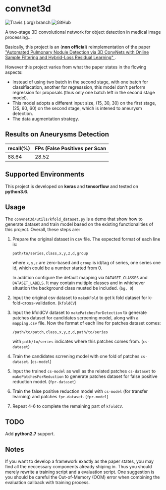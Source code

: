 # convnet3d
![Travis (.org) branch](https://img.shields.io/travis/yecharlie/convnet3d/master.svg?style=plastic)
![GitHub](https://img.shields.io/github/license/yecharlie/convnet3d.svg?style=plastic)

A two-stage 3D convolutional network for object detection in medical image processing...

Basically, this project is an (**non official**) reimplementation of the paper ["Automated Pulmonary Nodule Detection via 3D ConvNets with Online Sample Filtering and Hybrid-Loss Residual Learning" ](http://arxiv.org/abs/1708.03867 ).

However this project varies from what the paper states in the flowing aspects:
- Instead of using two batch in the second stage, with one batch for classifiacation, another for regresssion, this model don't perform regression for proposals (thus only one batch left in the second stage model).
- This model adopts a different input size, (15, 30, 30) on the first stage, (25, 60, 60) on the second stage, which is intened to aneurysm detection.
- The data augmentation strategy.

## Results on Aneurysms Detection
recall(%) | FPs (False Positives per Scan
--------  | -----------------------------
88.64     | 28.52

## Supported Environments
This project is developed on **keras** and **tensorflow** and tested on **python3.6**. 

## Usage
The `convnet3d/utils/kfold_dataset.py` is a demo that show how to generate dataset and train model based on the existing functionalities of this project. Overall, these steps are:

1.  Prepare the original dataset in csv file. The expected format of each line is:
    ```
    path/to/series,class,x,y,z,d,group
    ```
    where `x,y,z` are zero-based and `group` is id/tag of series, one series one id, which could be a number started from 0. 

    In addition configure the default mapping via `DATASET_CLASSES` and `DATASET_LABELS`. It may contain multiple classes and in whichever situation the background class musted be included. (`bg, 0`) 
2.  Input the original csv dataset to `makeKFold` to get k fold dataset for k-fold-cross-validation. (`kfoldCV`)
3.  Input the kfoldCV dataset to `makePatchesForDetection` to generate patches dataset for candidates screening model, along with a `mapping.csv` file. Now the format of each line for patches dataset comes:
    ```
    /path/to/patch,class,x,y,z,d,path/to/series
    ```
    with `path/to/series` indicates where this patches comes from. (`cs-dataset`)
4.  Train the candidates scrrening model with one fold of patches `cs-dataset`. (`cs-model`)
5.  Input the trained `cs-model` as well as the related patches `cs-dataset` to `makePatchesForReduction` to generate patches dataset for false positive reduction model. (`fpr-dataset`)
6.  Train the false positive reduction model with `cs-model` (for transfer learning) and patches `fpr-dataset`. (`fpr-model`) 
7.  Repeat 4-6 to complete the remaining part of `kfoldCV`.

## TODO 
Add **python2.7** support.

## Notes
If you want to develop a framework exactly as the paper states, you may find all the neccessary components already shiping in. Thus you should merely rewrite a training script and a evaluation script. One suggestion is you should be careful the Out-of-Memory (OOM) error when combining the evaluation callback with training process. 
